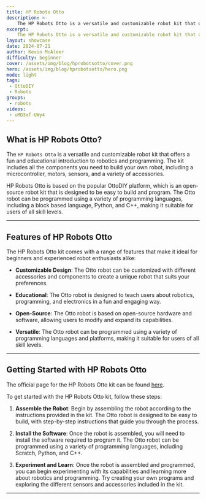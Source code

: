 ```yaml
---
title: HP Robots Otto
description: >-
    The HP Robots Otto is a versatile and customizable robot kit that offers a fun and educational introduction to robotics and programming.
excerpt:
    The HP Robots Otto is a versatile and customizable robot kit that offers a fun and educational introduction to robotics and programming.
layout: showcase
date: 2024-07-21
author: Kevin McAleer
difficulty: beginner
cover: /assets/img/blog/hprobotsotto/cover.png
hero: /assets/img/blog/hprobotsotto/hero.png
mode: light
tags: 
 - OttoDIY
 - Robots
groups:
 - robots
videos:
 - uMD3xf-UWy4
---
```


## What is HP Robots Otto?

The `HP Robots Otto` is a versatile and customizable robot kit that offers a fun and educational introduction to robotics and programming. The kit includes all the components you need to build your own robot, including a microcontroller, motors, sensors, and a variety of accessories.

HP Robots Otto is based on the popular OttoDIY platform, which is an open-source robot kit that is designed to be easy to build and program. The Otto robot can be programmed using a variety of programming languages, including a block based language, Python, and C++, making it suitable for users of all skill levels.

---

## Features of HP Robots Otto

The HP Robots Otto kit comes with a range of features that make it ideal for beginners and experienced robot enthusiasts alike:

- **Customizable Design**: The Otto robot can be customized with different accessories and components to create a unique robot that suits your preferences.

- **Educational**: The Otto robot is designed to teach users about robotics, programming, and electronics in a fun and engaging way.

- **Open-Source**: The Otto robot is based on open-source hardware and software, allowing users to modify and expand its capabilities.

- **Versatile**: The Otto robot can be programmed using a variety of programming languages and platforms, making it suitable for users of all skill levels.

---

## Getting Started with HP Robots Otto

The official page for the HP Robots Otto kit can be found [here](https://www.hprobots.com/).

To get started with the HP Robots Otto kit, follow these steps:

1. **Assemble the Robot**: Begin by assembling the robot according to the instructions provided in the kit. The Otto robot is designed to be easy to build, with step-by-step instructions that guide you through the process.

2. **Install the Software**: Once the robot is assembled, you will need to install the software required to program it. The Otto robot can be programmed using a variety of programming languages, including Scratch, Python, and C++.

3. **Experiment and Learn**: Once the robot is assembled and programmed, you can begin experimenting with its capabilities and learning more about robotics and programming. Try creating your own programs and exploring the different sensors and accessories included in the kit.

---

